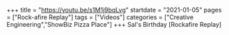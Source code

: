 +++
title = "https://youtu.be/s1M1j9bqLvg"
startdate = "2021-01-05"
pages = ["Rock-afire Replay"]
tags = ["Videos"]
categories = ["Creative Engineering","ShowBiz Pizza Place"]
+++
Sal's Birthday [Rockafire Replay]
